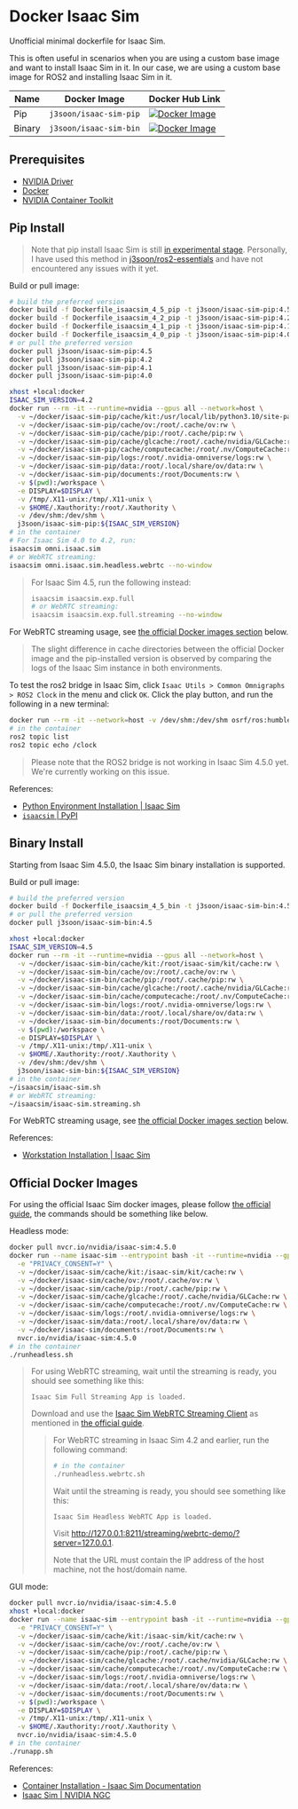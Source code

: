 # Docker Isaac Sim

Unofficial minimal dockerfile for Isaac Sim.

This is often useful in scenarios when you are using a custom base image and want to install Isaac Sim in it. In our case, we are using a custom base image for ROS2 and installing Isaac Sim in it.

| Name | Docker Image | Docker Hub Link |
|------|--------------|-----------------|
| Pip | `j3soon/isaac-sim-pip` | [![Docker Image](https://img.shields.io/badge/dockerhub-image-important.svg?logo=docker)](https://hub.docker.com/r/j3soon/isaac-sim-pip/tags) |
| Binary | `j3soon/isaac-sim-bin` | [![Docker Image](https://img.shields.io/badge/dockerhub-image-important.svg?logo=docker)](https://hub.docker.com/r/j3soon/isaac-sim-bin/tags) |

## Prerequisites

- [NVIDIA Driver](https://ubuntu.com/server/docs/nvidia-drivers-installation)
- [Docker](https://docs.docker.com/engine/install/ubuntu/)
- [NVIDIA Container Toolkit](https://docs.nvidia.com/datacenter/cloud-native/container-toolkit/latest/install-guide.html)

## Pip Install

> Note that pip install Isaac Sim is still [in experimental stage](https://docs.isaacsim.omniverse.nvidia.com/latest/installation/install_python.html). Personally, I have used this method in [j3soon/ros2-essentials](https://github.com/j3soon/ros2-essentials) and have not encountered any issues with it yet.

Build or pull image:

```sh
# build the preferred version
docker build -f Dockerfile_isaacsim_4_5_pip -t j3soon/isaac-sim-pip:4.5 .
docker build -f Dockerfile_isaacsim_4_2_pip -t j3soon/isaac-sim-pip:4.2 .
docker build -f Dockerfile_isaacsim_4_1_pip -t j3soon/isaac-sim-pip:4.1 .
docker build -f Dockerfile_isaacsim_4_0_pip -t j3soon/isaac-sim-pip:4.0 .
# or pull the preferred version
docker pull j3soon/isaac-sim-pip:4.5
docker pull j3soon/isaac-sim-pip:4.2
docker pull j3soon/isaac-sim-pip:4.1
docker pull j3soon/isaac-sim-pip:4.0
```

```sh
xhost +local:docker
ISAAC_SIM_VERSION=4.2
docker run --rm -it --runtime=nvidia --gpus all --network=host \
  -v ~/docker/isaac-sim-pip/cache/kit:/usr/local/lib/python3.10/site-packages/omni/cache:rw \
  -v ~/docker/isaac-sim-pip/cache/ov:/root/.cache/ov:rw \
  -v ~/docker/isaac-sim-pip/cache/pip:/root/.cache/pip:rw \
  -v ~/docker/isaac-sim-pip/cache/glcache:/root/.cache/nvidia/GLCache:rw \
  -v ~/docker/isaac-sim-pip/cache/computecache:/root/.nv/ComputeCache:rw \
  -v ~/docker/isaac-sim-pip/logs:/root/.nvidia-omniverse/logs:rw \
  -v ~/docker/isaac-sim-pip/data:/root/.local/share/ov/data:rw \
  -v ~/docker/isaac-sim-pip/documents:/root/Documents:rw \
  -v $(pwd):/workspace \
  -e DISPLAY=$DISPLAY \
  -v /tmp/.X11-unix:/tmp/.X11-unix \
  -v $HOME/.Xauthority:/root/.Xauthority \
  -v /dev/shm:/dev/shm \
  j3soon/isaac-sim-pip:${ISAAC_SIM_VERSION}
# in the container
# For Isaac Sim 4.0 to 4.2, run:
isaacsim omni.isaac.sim
# or WebRTC streaming:
isaacsim omni.isaac.sim.headless.webrtc --no-window
```

> For Isaac Sim 4.5, run the following instead:
> 
> ```sh
> isaacsim isaacsim.exp.full
> # or WebRTC streaming:
> isaacsim isaacsim.exp.full.streaming --no-window
> ```

For WebRTC streaming usage, see [the official Docker images section](#official-docker-images) below.

> The slight difference in cache directories between the official Docker image and the pip-installed version is observed by comparing the logs of the Isaac Sim instance in both environments.

To test the ros2 bridge in Isaac Sim, click `Isaac Utils > Common Omnigraphs > ROS2 Clock` in the menu and click `OK`. Click the play button, and run the following in a new terminal:

```sh
docker run --rm -it --network=host -v /dev/shm:/dev/shm osrf/ros:humble-desktop-full bash
# in the container
ros2 topic list
ros2 topic echo /clock
```

> Please note that the ROS2 bridge is not working in Isaac Sim 4.5.0 yet. We're currently working on this issue.

References:
- [Python Environment Installation \| Isaac Sim](https://docs.isaacsim.omniverse.nvidia.com/latest/installation/install_python.html)
- [`isaacsim` \| PyPI](https://pypi.org/project/isaacsim/#history)

## Binary Install

Starting from Isaac Sim 4.5.0, the Isaac Sim binary installation is supported.

Build or pull image:

```sh
# build the preferred version
docker build -f Dockerfile_isaacsim_4_5_bin -t j3soon/isaac-sim-bin:4.5 .
# or pull the preferred version
docker pull j3soon/isaac-sim-bin:4.5
```

```sh
xhost +local:docker
ISAAC_SIM_VERSION=4.5
docker run --rm -it --runtime=nvidia --gpus all --network=host \
  -v ~/docker/isaac-sim-bin/cache/kit:/root/isaac-sim/kit/cache:rw \
  -v ~/docker/isaac-sim-bin/cache/ov:/root/.cache/ov:rw \
  -v ~/docker/isaac-sim-bin/cache/pip:/root/.cache/pip:rw \
  -v ~/docker/isaac-sim-bin/cache/glcache:/root/.cache/nvidia/GLCache:rw \
  -v ~/docker/isaac-sim-bin/cache/computecache:/root/.nv/ComputeCache:rw \
  -v ~/docker/isaac-sim-bin/logs:/root/.nvidia-omniverse/logs:rw \
  -v ~/docker/isaac-sim-bin/data:/root/.local/share/ov/data:rw \
  -v ~/docker/isaac-sim-bin/documents:/root/Documents:rw \
  -v $(pwd):/workspace \
  -e DISPLAY=$DISPLAY \
  -v /tmp/.X11-unix:/tmp/.X11-unix \
  -v $HOME/.Xauthority:/root/.Xauthority \
  -v /dev/shm:/dev/shm \
  j3soon/isaac-sim-bin:${ISAAC_SIM_VERSION}
# in the container
~/isaacsim/isaac-sim.sh
# or WebRTC streaming:
~/isaacsim/isaac-sim.streaming.sh
```

For WebRTC streaming usage, see [the official Docker images section](#official-docker-images) below.

References:
- [Workstation Installation \| Isaac Sim](https://docs.isaacsim.omniverse.nvidia.com/4.5.0/installation/install_workstation.html)

## Official Docker Images

For using the official Isaac Sim docker images, please follow [the official guide](https://docs.isaacsim.omniverse.nvidia.com/latest/installation/install_container.html#container-deployment), the commands should be something like below.

Headless mode:

```sh
docker pull nvcr.io/nvidia/isaac-sim:4.5.0
docker run --name isaac-sim --entrypoint bash -it --runtime=nvidia --gpus all -e "ACCEPT_EULA=Y" --rm --network=host \
  -e "PRIVACY_CONSENT=Y" \
  -v ~/docker/isaac-sim/cache/kit:/isaac-sim/kit/cache:rw \
  -v ~/docker/isaac-sim/cache/ov:/root/.cache/ov:rw \
  -v ~/docker/isaac-sim/cache/pip:/root/.cache/pip:rw \
  -v ~/docker/isaac-sim/cache/glcache:/root/.cache/nvidia/GLCache:rw \
  -v ~/docker/isaac-sim/cache/computecache:/root/.nv/ComputeCache:rw \
  -v ~/docker/isaac-sim/logs:/root/.nvidia-omniverse/logs:rw \
  -v ~/docker/isaac-sim/data:/root/.local/share/ov/data:rw \
  -v ~/docker/isaac-sim/documents:/root/Documents:rw \
  nvcr.io/nvidia/isaac-sim:4.5.0
# in the container
./runheadless.sh
```

> For using WebRTC streaming, wait until the streaming is ready, you should see something like this:
> 
> ```
> Isaac Sim Full Streaming App is loaded.
> ```
> 
> Download and use the [Isaac Sim WebRTC Streaming Client](https://docs.isaacsim.omniverse.nvidia.com/latest/installation/download.html#isaac-sim-latest-release) as mentioned in [the official guide](https://docs.isaacsim.omniverse.nvidia.com/latest/installation/manual_livestream_clients.html#isaac-sim-setup-livestream-webrtc).
> 
> > For WebRTC streaming in Isaac Sim 4.2 and earlier, run the following command:
> >
> > ```sh
> > # in the container
> > ./runheadless.webrtc.sh
> > ```
> > Wait until the streaming is ready, you should see something like this:
> > ```
> > Isaac Sim Headless WebRTC App is loaded.
> > ```
> >
> > Visit <http://127.0.0.1:8211/streaming/webrtc-demo/?server=127.0.0.1>.
> >
> > Note that the URL must contain the IP address of the host machine, not the host/domain name.

GUI mode:

```sh
docker pull nvcr.io/nvidia/isaac-sim:4.5.0
xhost +local:docker
docker run --name isaac-sim --entrypoint bash -it --runtime=nvidia --gpus all -e "ACCEPT_EULA=Y" --rm --network=host \
  -e "PRIVACY_CONSENT=Y" \
  -v ~/docker/isaac-sim/cache/kit:/isaac-sim/kit/cache:rw \
  -v ~/docker/isaac-sim/cache/ov:/root/.cache/ov:rw \
  -v ~/docker/isaac-sim/cache/pip:/root/.cache/pip:rw \
  -v ~/docker/isaac-sim/cache/glcache:/root/.cache/nvidia/GLCache:rw \
  -v ~/docker/isaac-sim/cache/computecache:/root/.nv/ComputeCache:rw \
  -v ~/docker/isaac-sim/logs:/root/.nvidia-omniverse/logs:rw \
  -v ~/docker/isaac-sim/data:/root/.local/share/ov/data:rw \
  -v ~/docker/isaac-sim/documents:/root/Documents:rw \
  -v $(pwd):/workspace \
  -e DISPLAY=$DISPLAY \
  -v /tmp/.X11-unix:/tmp/.X11-unix \
  -v $HOME/.Xauthority:/root/.Xauthority \
  nvcr.io/nvidia/isaac-sim:4.5.0
# in the container
./runapp.sh
```

References:
- [Container Installation - Isaac Sim Documentation](https://docs.isaacsim.omniverse.nvidia.com/latest/installation/install_container.html)
- [Isaac Sim \| NVIDIA NGC](https://catalog.ngc.nvidia.com/orgs/nvidia/containers/isaac-sim/tags)
